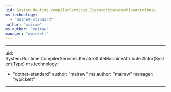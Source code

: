 ```yaml
---
uid: System.Runtime.CompilerServices.IteratorStateMachineAttribute
ms.technology: 
  - "dotnet-standard"
author: "mairaw"
ms.author: "mairaw"
manager: "wpickett"
---
```


---
uid: System.Runtime.CompilerServices.IteratorStateMachineAttribute.#ctor(System.Type)
ms.technology: 
  - "dotnet-standard"
author: "mairaw"
ms.author: "mairaw"
manager: "wpickett"
---
